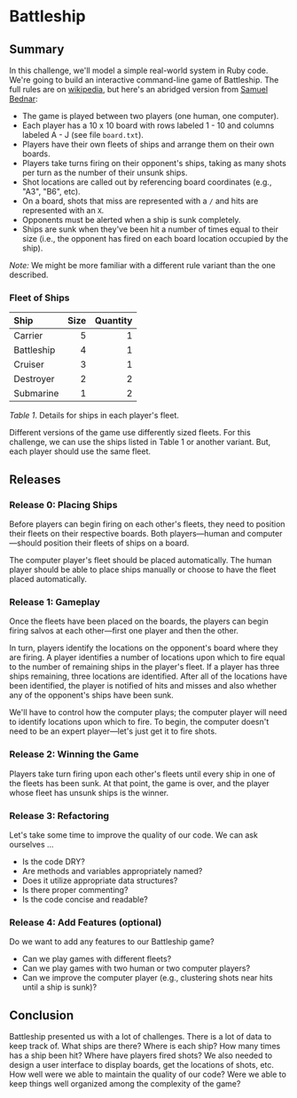 # Battleship

## Summary

In this challenge, we'll model a simple real-world system in Ruby code.  We're going to build an interactive command-line game of Battleship.  The full rules are on [wikipedia](http://en.wikipedia.org/wiki/Battleship_\(game\)), but here's an abridged version from [Samuel Bednar](http://en.wikipedia.org/wiki/File:Battleships_Paper_Game.svg):

- The game is played between two players (one human, one computer).
- Each player has a 10 x 10 board with rows labeled 1 - 10 and columns labeled A - J (see file `board.txt`).
- Players have their own fleets of ships and arrange them on their own boards.
- Players take turns firing on their opponent's ships, taking as many shots per turn as the number of their unsunk ships.
- Shot locations are called out by referencing board coordinates (e.g., "A3", "B6", etc).
- On a board, shots that miss are represented with a `/` and hits are represented with an `X`.
- Opponents must be alerted when a ship is sunk completely.
- Ships are sunk when they've been hit a number of times equal to their size (i.e., the opponent has fired on each board location occupied by the ship).

*Note:* We might be more familiar with a different rule variant than the one described.


### Fleet of Ships

| Ship       | Size | Quantity |
| :--------- | ----:| --------:|
| Carrier    | 5    | 1        |
| Battleship | 4    | 1        |
| Cruiser    | 3    | 1        |
| Destroyer  | 2    | 2        |
| Submarine  | 1    | 2        |

*Table 1*.  Details for ships in each player's fleet.

Different versions of the game use differently sized fleets.  For this challenge, we can use the ships listed in Table 1 or another variant.  But, each player should use the same fleet.


## Releases
### Release 0: Placing Ships
Before players can begin firing on each other's fleets, they need to position their fleets on their respective boards.  Both players—human and computer—should position their fleets of ships on a board.

The computer player's fleet should be placed automatically.  The human player should be able to place ships manually or choose to have the fleet placed automatically.


### Release 1:  Gameplay
Once the fleets have been placed on the boards, the players can begin firing salvos at each other—first one player and then the other.

In turn, players identify the locations on the opponent's board where they are firing.  A player identifies a number of locations upon which to fire equal to the number of remaining ships in the player's fleet.  If a player has three ships remaining, three locations are identified.  After all of the locations have been identified, the player is notified of hits and misses and also whether any of the opponent's ships have been sunk.

We'll have to control how the computer plays; the computer player will need to identify locations upon which to fire.  To begin, the computer doesn't need to be an expert player—let's just get it to fire shots.


### Release 2:  Winning the Game
Players take turn firing upon each other's fleets until every ship in one of the fleets has been sunk.  At that point, the game is over, and the player whose fleet has unsunk ships is the winner.


### Release 3:  Refactoring
Let's take some time to improve the quality of our code.  We can ask ourselves ...

- Is the code DRY?
- Are methods and variables appropriately named?
- Does it utilize appropriate data structures?
- Is there proper commenting?
- Is the code concise and readable?


### Release 4: Add Features (optional)
Do we want to add any features to our Battleship game?

- Can we play games with different fleets?
- Can we play games with two human or two computer players?
- Can we improve the computer player (e.g., clustering shots near hits until a ship is sunk)?


## Conclusion
Battleship presented us with a lot of challenges.  There is a lot of data to keep track of.  What ships are there?  Where is each ship?  How many times has a ship been hit?  Where have players fired shots?  We also needed to design a user interface to display boards, get the locations of shots, etc.  How well were we able to maintain the quality of our code?  Were we able to keep things well organized among the complexity of the game?
